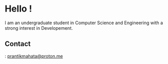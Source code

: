 # Hello !

I am an undergraduate student in Computer Science and Engineering with a strong interest in Developement. 
## Contact

: [prantikmahata@proton.me](mailto:prantikmahata@proton.me)

